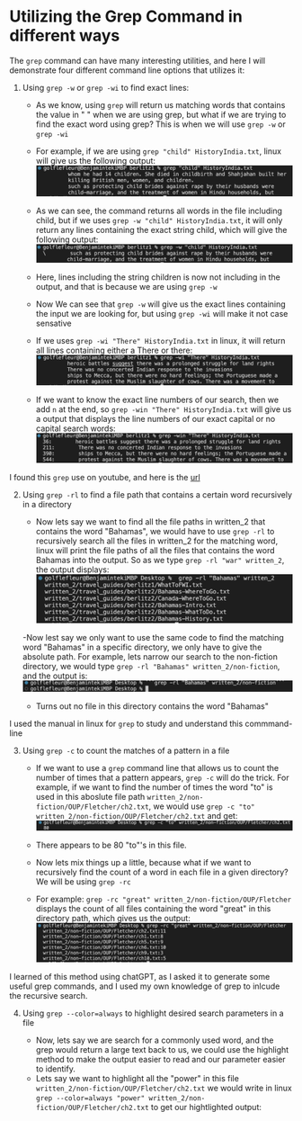 # Utilizing the Grep Command in different ways

The ```grep``` command can have many interesting utilities, and here I will demonstrate four different command line options that utilizes it:

1. Using ```grep -w``` or ```grep -wi``` to find exact lines:

   - As we know, using ```grep``` will return us matching words that contains the value in " " when we are using grep, but what if we are trying to find the exact word using grep? This is when we will use ```grep -w``` or ```grep -wi```
   
   - For example, if we are using ```grep "child" HistoryIndia.txt```, linux will give us the following output: ![Image](3.1.png)
   - As we can see, the command returns all words in the file including child, but if we uses ```grep -w "child" HistoryIndia.txt```, it will only return any lines containing the exact string child, which will give the following output: ![Image](3.2.png)
   - Here, lines including the string children is now not including in the output, and that is because we are using ```grep -w```
   - Now We can see that ```grep -w``` will give us the exact lines containing the input we are looking for, but using ```grep -wi``` will make it not case sensative
   - If we uses ```grep -wi "There" HistoryIndia.txt``` in linux, it will return all lines containing either a There or there: ![Image](3.3.png)
   - If we want to know the exact line numbers of our search, then we add ```n``` at the end, so ```grep -win "There" HistoryIndia.txt``` will give us a output that displays the line numbers of our exact capital or no capital search words: ![Image](3.4.png)

I found this ```grep``` use on youtube, and here is the [url](https://www.youtube.com/watch?v=VGgTmxXp7xQ&ab_channel=CoreySchafer)

2. Using ```grep -rl``` to find a file path that contains a certain word recursively in a directory

   - Now lets say we want to find all the file paths in written_2 that contains the word "Bahamas", we would have to use ```grep -rl``` to recursively search all the files in written_2 for the matching word, linux will print the file paths of all the files that contains the word Bahamas into the output. So as we type ```grep -rl "war" written_2```, the output displays: ![Image](3.5.png)
   
   -Now lest say we only want to use the same code to find the matching word "Bahamas" in a specific directory, we only have to give the absolute path. For example, lets narrow our search to the non-fiction directory, we would type ```grep -rl "Bahamas" written_2/non-fiction```, and the output is: ![Image](3.6.png)
   - Turns out no file in this directory contains the word "Bahamas"

I used the manual in linux for ```grep``` to study and understand this commmand-line

3. Using ```grep -c``` to count the matches of a pattern in a file

   - If we want to use a ```grep``` command line that allows us to count the number of times that a pattern appears, ```grep -c``` will do the trick. For example, if we want to find the number of times the word "to" is used in this aboslute file path ```written_2/non-fiction/OUP/Fletcher/ch2.txt```, we would use ```grep -c "to" written_2/non-fiction/OUP/Fletcher/ch2.txt``` and get: 
   ![Image](3.7.png)
   
   - There appears to be 80 "to"'s in this file.
   - Now lets mix things up a little, because what if we want to recursively find the count of a word in each file in a given directory? We will be using ```grep -rc```
   - For example: ```grep -rc "great" written_2/non-fiction/OUP/Fletcher``` displays the count of all files containing the word "great" in this directory path, which gives us the output: ![image](3.8.png)

I learned of this method using chatGPT, as I asked it to generate some useful grep commands, and I used my own knowledge of grep to inlcude the recursive search.

4. Using ```grep --color=always``` to highlight desired search parameters in a file

   - Now, lets say we are search for a commonly used word, and the grep would return a large text back to us, we could use the highlight method to make the output easier to read and our parameter easier to identify.
   - Lets say we want to highlight all the "power" in this file ```written_2/non-fiction/OUP/Fletcher/ch2.txt``` we would write in linux ```grep --color=always "power" written_2/non-fiction/OUP/Fletcher/ch2.txt``` to get our hightlighted output: 
   
